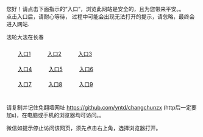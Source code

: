 您好！请点击下面指示的“入口”，浏览此网站是安全的，且为您带来平安。。 <br/>
点击入口后，请耐心等待， 过程中可能会出现无法打开的提示，请忽略，最终会进入网站. </br>

法轮大法在长春<br/>
<div style="padding:10px"><a style="margin:20px" target="_blank" href="https://d3rkzr0r2g4y7r.cloudfront.net/2Qpsp?dnchratx" id="ccLink1" rel="nofollow">入口1</a> <a target="_blank" style="margin:20px" href="https://d2m83s0hp1hvo8.cloudfront.net/2Qpsp?imjmu" id="ccLink2" rel="nofollow">入口2</a> <a style="margin:20px" target="_blank" href="https://d1ua0cj4gwt2qm.cloudfront.net/2Qpsp?uhfee" id="ccLink3" rel="nofollow">入口3</a></div>

<div style="padding:10px" ><a style="margin:20px" target="_blank" href="https://d3rkzr0r2g4y7r.cloudfront.net/2Qpsp?dnchratx" id="ccLink4" rel="nofollow">入口4</a> <a style="margin:20px" href="https://d2m83s0hp1hvo8.cloudfront.net/2Qpsp?imjmu" target="_blank" id="ccLink5" rel="nofollow">入口5</a> <a style="margin:20px" href="https://d1ua0cj4gwt2qm.cloudfront.net/2Qpsp?uhfee" target="_blank" id="ccLink6" rel="nofollow">入口6</a></div>

<div style="padding:10px"><a style="margin:20px" target="_blank" href="https://d3rkzr0r2g4y7r.cloudfront.net/2Qpsp?dnchratx" id="ccLink7" rel="nofollow">入口7</a> <a style="margin:20px" href="https://d2m83s0hp1hvo8.cloudfront.net/2Qpsp?imjmu" target="_blank" id="ccLink8" rel="nofollow">入口8</a> <a style="margin:20px" target="_blank" href="https://d1ua0cj4gwt2qm.cloudfront.net/2Qpsp?uhfee" id="ccLink9" rel="nofollow">入口9</a></div>

<br/>



请复制并记住免翻墙网址 https://github.com/yntd/changchunzx (http后一定要加s)，在电脑或手机的浏览器均可访问。。<br/>

微信如提示停止访问该网页，须先点击右上角，选择浏览器打开。
